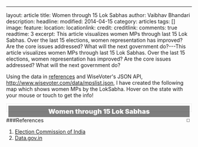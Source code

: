 ---
layout: article
title: Women through 15 Lok Sabhas
author: Vaibhav Bhandari
description: 
headline: 
modified: 2014-04-15
category: articles
tags: []
image: 
  feature: 
  location: 
  locationlink: 
  credit: 
  creditlink: 
comments: true
readtime: 3
excerpt: This article visualizes women MPs through last 15 Lok Sabhas. Over the last 15 elections, women representation has improved? Are the core issues addressed? What will the next government do?---This article visualizes women MPs through last 15 Lok Sabhas. Over the last 15 elections, women representation has improved? Are the core issues addressed? What will the next government do?

Using the data in [references][1] and WiseVoter's JSON API, http://www.wisevoter.com/data/mpslist.json, I have created the following map which shows women MPs   by the LokSabha. Hover on the state with your mouse or touch to get the info!

<div class="infographic">
  <h3 class="title">Women through 15 Lok Sabhas</h3>
  <div class="legend"></div>
  <div id="loksabhadetails"></div>
</div>

<script type="text/javascript" src="/assets/javascripts/d3.min.js"></script>
<script type="text/javascript">
  d3.json("/data/mpslist.json", function(json){
    var table = d3.select("#loksabhadetails").append("table"),
    thead = table.append("thead"),
    tbody = table.append("tbody");
    table.attr("class", "details");
    thead.append("th").text("Lok Sabha");
    thead.append("th").text("Total Women Seats");
    var lsabha = d3.nest()
        .key(function(d){ return d["Lok Sabha"]})
        .key(function(d){ return d["Gender"]})
        .rollup(function(leaves) { return leaves.length; })
        .entries(json)
    var tr = tbody.selectAll("tr")
        .data(lsabha)
        .enter()
        .append("tr")
    var cells = tr.selectAll("td")
        .data( function(d){ 
              var num = 0;
              for (var i in d.values) {
                if (d.values[i].key === "Female") {
                    num = d.values[i].values
                }
              }
              console.log(d.key)
              return [d.key, num]
            })
        .enter()
        .append("td").html(function (d) {return d})
    tr.filter(function(d){return d.key === "null" }).remove();
  })
</script>
<style>
#loksabhadetails {margin-top: -20px; display: block;}
.infographic {border: 1px solid #ebebeb; padding: 5px;}
.infographic .title {background: rgba(0,0,0,0.5); color: #fff; padding: 5px; text-align: center;font-weight: 900; margin: 0; font-size: 18px;}
.infographic .legend {margin: 5px; margin-right: 0; border: 1px solid rgba(0,0,0,0.5); background: #fff; padding: 3px; float: right}
#legend {margin: 5px; border: 1px solid; box-shadow: 3px -3px 2px #888888;background: #fff; border-radius: 3px; position: absolute; display: none}
table.details>thead>th {border:2px; padding: 5px; text-align: left; font-weight: 900}
</style>

###References
 1. [Election Commission of India][1]
 2. [Data.gov.in][2]

[1]:http://eci.nic.in/press/Phasewise_Statewise_data.pdf
[2]:http://data.gov.in
